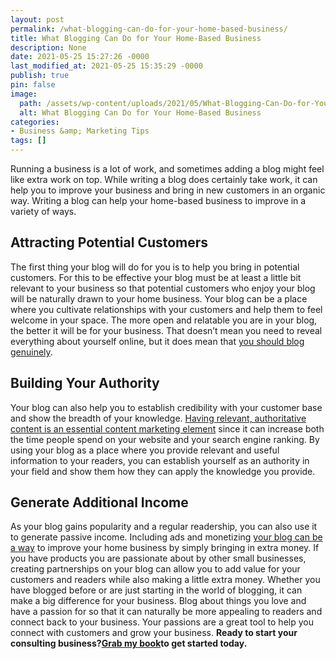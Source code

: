 ```yaml
---
layout: post
permalink: /what-blogging-can-do-for-your-home-based-business/
title: What Blogging Can Do for Your Home-Based Business
description: None
date: 2021-05-25 15:27:26 -0000
last_modified_at: 2021-05-25 15:35:29 -0000
publish: true
pin: false
image:
  path: /assets/wp-content/uploads/2021/05/What-Blogging-Can-Do-for-Your-Home-Based-Business.jpg
  alt: What Blogging Can Do for Your Home-Based Business
categories:
- Business &amp; Marketing Tips
tags: []
---
```

Running a business is a lot of work, and sometimes adding a blog might feel like extra work on top. While writing a blog does certainly take work, it can help you to improve your business and bring in new customers in an organic way. Writing a blog can help your home-based business to improve in a variety of ways.

## **Attracting Potential Customers**

The first thing your blog will do for you is to help you bring in potential customers. For this to be effective your blog must be at least a little bit relevant to your business so that potential customers who enjoy your blog will be naturally drawn to your home business. Your blog can be a place where you cultivate relationships with your customers and help them to feel welcome in your space. The more open and relatable you are in your blog, the better it will be for your business. That doesn’t mean you need to reveal everything about yourself online, but it does mean that [you should blog genuinely](https://www.theguardian.com/small-business-network/2013/apr/30/how-to-write-a-business-blog).

## **Building Your Authority**

Your blog can also help you to establish credibility with your customer base and show the breadth of your knowledge. [Having relevant, authoritative content is an essential content marketing element](https://www.podium.com/article/law-firm-marketing-strategies/) since it can increase both the time people spend on your website and your search engine ranking. By using your blog as a place where you provide relevant and useful information to your readers, you can establish yourself as an authority in your field and show them how they can apply the knowledge you provide.

## **Generate Additional Income**

As your blog gains popularity and a regular readership, you can also use it to generate passive income. Including ads and monetizing [your blog can be a way](https://www.smallbizdaily.com/4-powerful-benefits-blogging-for-your-small-business/) to improve your home business by simply bringing in extra money. If you have products you are passionate about by other small businesses, creating partnerships on your blog can allow you to add value for your customers and readers while also making a little extra money. Whether you have blogged before or are just starting in the world of blogging, it can make a big difference for your business. Blog about things you love and have a passion for so that it can naturally be more appealing to readers and connect back to your business. Your passions are a great tool to help you connect with customers and grow your business. **Ready to start your consulting business?**[**Grab my book**](https://go.katebagoy.com/ebook)**to get started today.**
